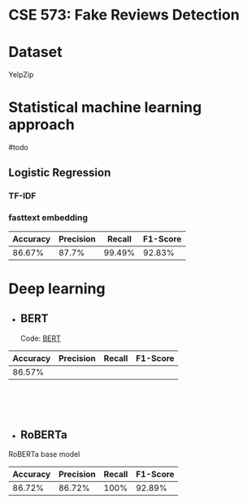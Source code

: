 # CSE 573: Fake Reviews Detection



# Dataset

YelpZip 

# Statistical machine learning approach

#todo


## Logistic Regression

### TF-IDF




### fasttext embedding


| Accuracy | Precision | Recall | F1-Score |
| -------- | --------- | ------ | -------- |
| 86.67%   |   87.7%   | 99.49% |  92.83%  |



# Deep learning



* ## BERT

  


    Code: [BERT](https://github.com/Remilistrasza/CSE573-Fake-Review-Detection/blob/main/Language_Model_BERT.ipynb)




| Accuracy | Precision | Recall | F1-Score |
| -------- | --------- | ------ | -------- |
| 86.57%   |           |        |          |



<br />
<br />
<br />         
                  
                   


* ## RoBERTa

 RoBERTa base model

| Accuracy | Precision | Recall | F1-Score |
| -------- | --------- | ------ | -------- |
| 86.72%   |  86.72%   |  100%  |  92.89%  |